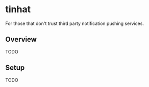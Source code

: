 # tinhat

For those that don't trust third party notification pushing services.

## Overview

TODO

## Setup

TODO
